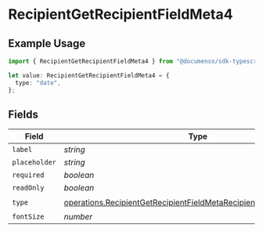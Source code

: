 # RecipientGetRecipientFieldMeta4

## Example Usage

```typescript
import { RecipientGetRecipientFieldMeta4 } from "@documenso/sdk-typescript/models/operations";

let value: RecipientGetRecipientFieldMeta4 = {
  type: "date",
};
```

## Fields

| Field                                                                                                                                                    | Type                                                                                                                                                     | Required                                                                                                                                                 | Description                                                                                                                                              |
| -------------------------------------------------------------------------------------------------------------------------------------------------------- | -------------------------------------------------------------------------------------------------------------------------------------------------------- | -------------------------------------------------------------------------------------------------------------------------------------------------------- | -------------------------------------------------------------------------------------------------------------------------------------------------------- |
| `label`                                                                                                                                                  | *string*                                                                                                                                                 | :heavy_minus_sign:                                                                                                                                       | N/A                                                                                                                                                      |
| `placeholder`                                                                                                                                            | *string*                                                                                                                                                 | :heavy_minus_sign:                                                                                                                                       | N/A                                                                                                                                                      |
| `required`                                                                                                                                               | *boolean*                                                                                                                                                | :heavy_minus_sign:                                                                                                                                       | N/A                                                                                                                                                      |
| `readOnly`                                                                                                                                               | *boolean*                                                                                                                                                | :heavy_minus_sign:                                                                                                                                       | N/A                                                                                                                                                      |
| `type`                                                                                                                                                   | [operations.RecipientGetRecipientFieldMetaRecipientsResponse200Type](../../models/operations/recipientgetrecipientfieldmetarecipientsresponse200type.md) | :heavy_check_mark:                                                                                                                                       | N/A                                                                                                                                                      |
| `fontSize`                                                                                                                                               | *number*                                                                                                                                                 | :heavy_minus_sign:                                                                                                                                       | N/A                                                                                                                                                      |